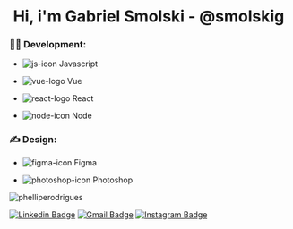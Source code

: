 <h1 align="center">Hi, i'm Gabriel Smolski - @smolskig <img href="https://user-images.githubusercontent.com/50807768/87238438-e759dd80-c3d8-11ea-82e1-075f09d5cba2.png"/> </h1>
                  
### 👨‍💻 Development:

 - ![js-icon](https://user-images.githubusercontent.com/50807768/87238504-7a931300-c3d9-11ea-883f-b9dd223e1e5f.png)  Javascript

 - ![vue-logo](https://user-images.githubusercontent.com/50807768/87238469-22f4a780-c3d9-11ea-90d4-a8239a4198c9.png)  Vue

 - ![react-logo](https://user-images.githubusercontent.com/50807768/88297175-fa708580-ccd5-11ea-92c3-4f35e64f1b85.png)  React

 - ![node-icon](https://user-images.githubusercontent.com/50807768/88297165-f93f5880-ccd5-11ea-8a2d-f352de3fd9f7.png)  Node

### ✍️ Design:

 - ![figma-icon](https://user-images.githubusercontent.com/50807768/88301054-8edce700-ccda-11ea-8bae-311e951651fe.png) Figma

 - ![photoshop-icon](https://user-images.githubusercontent.com/50807768/88301077-943a3180-ccda-11ea-96e6-df42208aaa01.png) Photoshop
 
<p> <img src="https://github-readme-stats.vercel.app/api?username=smolskig&show_icons=true" alt="phelliperodrigues" /> </p>

[![Linkedin Badge](https://img.shields.io/badge/-LinkedIn-blue?style=flat&logo=Linkedin&logoColor=white&link=https://www.linkedin.com/in/smolskig/)](https://www.linkedin.com/in/smolskig/)
[![Gmail Badge](https://img.shields.io/badge/-Gmail-c14438?style=flat&logo=Gmail&logoColor=white&link=mailto:contatosmolski@gmail.com)](mailto:contatosmolski@gmail.com)
[![Instagram Badge](https://img.shields.io/badge/-Instagram-C13584?style=flat&labelColor=C13584&logo=instagram&logoColor=white&link=https://www.instagram.com/smolskig/)](https://www.instagram.com/smolskig/)







